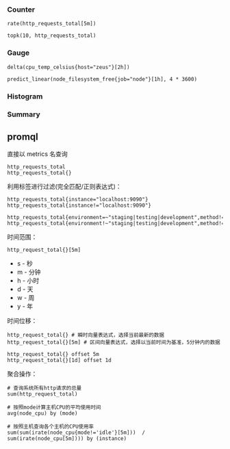 ### Counter

    rate(http_requests_total[5m])

    topk(10, http_requests_total)

### Gauge

    delta(cpu_temp_celsius{host="zeus"}[2h])

    predict_linear(node_filesystem_free{job="node"}[1h], 4 * 3600)

### Histogram

### Summary

## promql

直接以 metrics 名查询

    http_requests_total
    http_requests_total{}

利用标签进行过滤(完全匹配/正则表达式)：

    http_requests_total{instance="localhost:9090"}
    http_requests_total{instance!="localhost:9090"}

    http_requests_total{environment=~"staging|testing|development",method!="GET"}
    http_requests_total{environment!~"staging|testing|development",method!="GET"}

时间范围：

    http_request_total{}[5m]

* s - 秒
* m - 分钟
* h - 小时
* d - 天
* w - 周
* y - 年

时间位移：

    http_request_total{} # 瞬时向量表达式，选择当前最新的数据
    http_request_total{}[5m] # 区间向量表达式，选择以当前时间为基准，5分钟内的数据

    http_request_total{} offset 5m
    http_request_total{}[1d] offset 1d

聚合操作：

    # 查询系统所有http请求的总量
    sum(http_request_total)

    # 按照mode计算主机CPU的平均使用时间
    avg(node_cpu) by (mode)

    # 按照主机查询各个主机的CPU使用率
    sum(sum(irate(node_cpu{mode!='idle'}[5m]))  / sum(irate(node_cpu[5m]))) by (instance)

